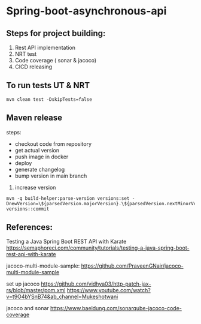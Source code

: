 # Spring-boot-asynchronous-api

## Steps for project building:
1. Rest API implementation 
2. NRT test
3. Code coverage ( sonar & jacoco)
4. CICD releasing 



## To run tests UT & NRT
```shell
mvn clean test -DskipTests=false
```

## Maven release
steps: 
- checkout code from repository
- get actual version 
- push image in docker 
- deploy 
- generate changelog 
- bump version in main branch 

1. increase version
```shell
mvn -q build-helper:parse-version versions:set -DnewVersion=\${parsedVersion.majorVersion}.\${parsedVersion.nextMinorVersion}.0 versions::commit
```




## References: 

Testing a Java Spring Boot REST API with Karate
https://semaphoreci.com/community/tutorials/testing-a-java-spring-boot-rest-api-with-karate

jacoco-multi-module-sample: 
https://github.com/PraveenGNair/jacoco-multi-module-sample

set up jacoco
https://github.com/vidhya03/http-patch-jax-rs/blob/master/pom.xml
https://www.youtube.com/watch?v=t9O4bYSnB74&ab_channel=Mukeshotwani

jacoco and sonar 
https://www.baeldung.com/sonarqube-jacoco-code-coverage

